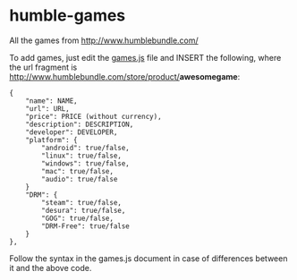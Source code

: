 humble-games
============

All the games from http://www.humblebundle.com/

To add games, just edit the [games.js](https://github.com/Calvein/humble-games/blob/gh-pages/games.js)
file and INSERT the following, where the url fragment is http://www.humblebundle.com/store/product/<b>awesomegame</b>:

    {
        "name": NAME,
        "url": URL,
        "price": PRICE (without currency),
        "description": DESCRIPTION,
        "developer": DEVELOPER,
        "platform": {
            "android": true/false,
            "linux": true/false,
            "windows": true/false,
            "mac": true/false,
            "audio": true/false
        }
        "DRM": {
            "steam": true/false,
            "desura": true/false,
            "GOG": true/false,
            "DRM-Free": true/false
        }
    },

Follow the syntax in the games.js document in case of differences between it and the above code.
